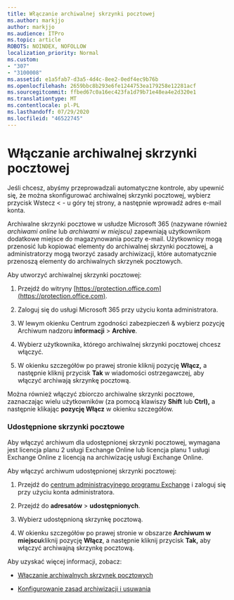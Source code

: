 ```yaml
---
title: Włączanie archiwalnej skrzynki pocztowej
ms.author: markjjo
author: markjjo
ms.audience: ITPro
ms.topic: article
ROBOTS: NOINDEX, NOFOLLOW
localization_priority: Normal
ms.custom:
- "307"
- "3100008"
ms.assetid: e1a5fab7-d3a5-4d4c-8ee2-0edf4ec9b76b
ms.openlocfilehash: 2659bbc8b293e6fe1244753ea179258e12281acf
ms.sourcegitcommit: ffbed67c0a16ec423fa1d79b71e48ea4e2d320e1
ms.translationtype: MT
ms.contentlocale: pl-PL
ms.lasthandoff: 07/29/2020
ms.locfileid: "46522745"
---
```

# <a name="enable-an-archive-mailbox"></a>Włączanie archiwalnej skrzynki pocztowej

Jeśli chcesz, abyśmy przeprowadzali automatyczne kontrole, aby upewnić się, że można skonfigurować archiwalnej skrzynki pocztowej, wybierz przycisk Wstecz < - u góry tej strony, a następnie wprowadź adres e-mail konta.

Archiwalne skrzynki pocztowe w usłudze Microsoft 365 (nazywane również *archiwami online* lub *archiwami w miejscu)* zapewniają użytkownikom dodatkowe miejsce do magazynowania poczty e-mail. Użytkownicy mogą przenosić lub kopiować elementy do archiwalnej skrzynki pocztowej, a administratorzy mogą tworzyć zasady archiwizacji, które automatycznie przenoszą elementy do archiwalnych skrzynek pocztowych.
  
Aby utworzyć archiwalnej skrzynki pocztowej:
  
1. Przejdź do witryny [https://protection.office.com](https://protection.office.com).

2. Zaloguj się do usługi Microsoft 365 przy użyciu konta administratora.

3. W lewym okienku Centrum zgodności zabezpieczeń &amp; wybierz pozycję Archiwum nadzoru **informacji** \> **Archive**.

4. Wybierz użytkownika, którego archiwalnej skrzynki pocztowej chcesz włączyć.

5. W okienku szczegółów po prawej stronie kliknij pozycję **Włącz,** a następnie kliknij przycisk **Tak** w wiadomości ostrzegawczej, aby włączyć archiwają skrzynkę pocztową.

Można również włączyć zbiorczo archiwalne skrzynki pocztowe, zaznaczając wielu użytkowników (za pomocą klawiszy **Shift** lub **Ctrl),** a następnie klikając **pozycję Włącz** w okienku szczegółów.
  
### <a name="shared-mailboxes"></a>Udostępnione skrzynki pocztowe

Aby włączyć archiwum dla udostępnionej skrzynki pocztowej, wymagana jest licencja planu 2 usługi Exchange Online lub licencja planu 1 usługi Exchange Online z licencją na archiwizację usługi Exchange Online.  

Aby włączyć archiwum udostępnionej skrzynki pocztowej:

1. Przejdź do [centrum administracyjnego programu Exchange](https://outlook.office365.com/ecp) i zaloguj się przy użyciu konta administratora.

2. Przejdź do **adresatów**  >  **udostępnionych**.

3. Wybierz udostępnioną skrzynkę pocztową.

4. W okienku szczegółów po prawej stronie w obszarze **Archiwum w miejscu**kliknij pozycję **Włącz**, a następnie kliknij przycisk **Tak,** aby włączyć archiwajną skrzynkę pocztową.

Aby uzyskać więcej informacji, zobacz:
  
- [Włączanie archiwalnych skrzynek pocztowych](https://docs.microsoft.com/microsoft-365/compliance/enable-archive-mailboxes)

- [Konfigurowanie zasad archiwizacji i usuwania](https://docs.microsoft.com//office365/securitycompliance/set-up-an-archive-and-deletion-policy-for-mailboxes)
